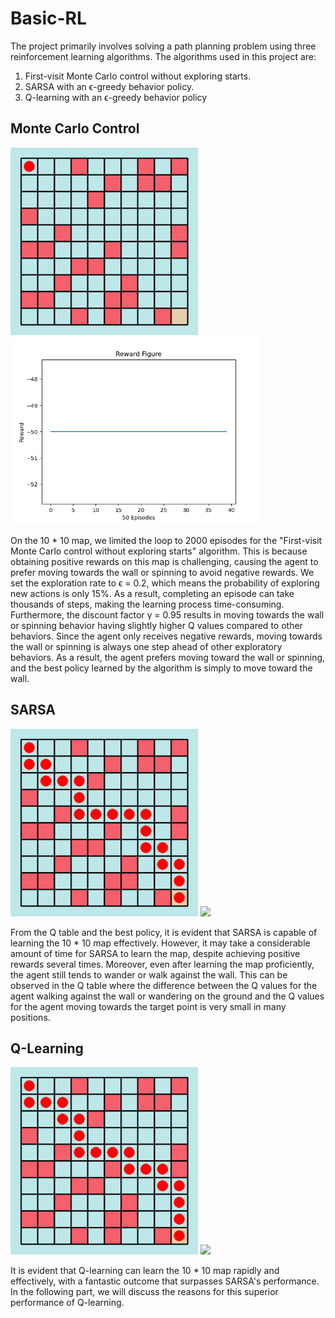 # Basic-RL

The project primarily involves solving a path planning problem using three reinforcement learning algorithms. The algorithms used in this project are:
1.	First-visit Monte Carlo control without exploring starts. 
2.	SARSA with an ϵ-greedy behavior policy. 
3.	Q-learning with an ϵ-greedy behavior policy

## Monte Carlo Control

<img src="MonteCarlo\Figure\10_best_policy_original.png" height = "300">  <img src="MonteCarlo\Figure\10_reward_plot_orginal.png" height = "300">

On the 10 * 10 map, we limited the loop to 2000 episodes for the "First-visit Monte Carlo control without exploring starts" algorithm. This is because obtaining positive rewards on this map is challenging, causing the agent to prefer moving towards the wall or spinning to avoid negative rewards. We set the exploration rate to ϵ = 0.2, which means the probability of exploring new actions is only 15%. As a result, completing an episode can take thousands of steps, making the learning process time-consuming.
Furthermore, the discount factor γ = 0.95 results in moving towards the wall or spinning behavior having slightly higher Q values compared to other behaviors. Since the agent only receives negative rewards, moving towards the wall or spinning is always one step ahead of other exploratory behaviors. As a result, the agent prefers moving toward the wall or spinning, and the best policy learned by the algorithm is simply to move toward the wall.

## SARSA

<img src="SARSA\Figure\10_best_policy_Original.png" height = "300">  <img src="SARSA\Figure\10_reward_plot_Orginal.png" height = "300">

From the Q table and the best policy, it is evident that SARSA is capable of learning the 10 * 10 map effectively. However, it may take a considerable amount of time for SARSA to learn the map, despite achieving positive rewards several times. 
Moreover, even after learning the map proficiently, the agent still tends to wander or walk against the wall. This can be observed in the Q table where the difference between the Q values for the agent walking against the wall or wandering on the ground and the Q values for the agent moving towards the target point is very small in many positions.

## Q-Learning

<img src="Qlearning\Figure\10_best_policy_original.png" height = "300">
<img src="Qlearning\Figure\10_reward_plot_orginal.png" height = "300">

It is evident that Q-learning can learn the 10 * 10 map rapidly and effectively, with a fantastic outcome that surpasses SARSA's performance. In the following part, we will discuss the reasons for this superior performance of Q-learning.
